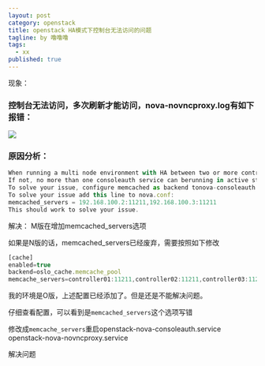 ```yaml
---
layout: post
category: openstack
title: openstack HA模式下控制台无法访问的问题
tagline: by 噜噜噜
tags: 
  - xx
published: true
---
```


<!--more-->

现象：

### 控制台无法访问，多次刷新才能访问，nova-novncproxy.log有如下报错：

![](https://i.loli.net/2020/09/08/f1O4FId6kolU3be.png)

### 原因分析：

```javascript
When running a multi node environment with HA between two or more controller nodes(or controller plane service nodes), nova consoleauthservice must be configured with memcached.  
If not, no more than one consoleauth service can berunning in active state, since it need to save the state of the sessions. Whenmemcached is not used, you can check that can connect to the vnc console only afew times when you refresh the page. If that occurs means that the connectionis handled by the consoleauth service that currently is issuing sessions.    
To solve your issue, configure memcached as backend tonova-consoleauth service.  
To solve your issue add this line to nova.conf:  
memcached_servers = 192.168.100.2:11211,192.168.100.3:11211  
This should work to solve your issue.
```

解决：
M版在增加memcached_servers选项

如果是N版的话，memcached_servers已经废弃，需要按照如下修改

```javascript
[cache]
enabled=true
backend=oslo_cache.memcache_pool
memcache_servers=controller01:11211,controller02:11211,controller03:11211
```

我的环境是O版，上述配置已经添加了。但是还是不能解决问题。

仔细查看配置，可以看到是`memcached_servers`这个选项写错

修改成`memcache_servers`重启openstack-nova-consoleauth.service openstack-nova-novncproxy.service

解决问题

